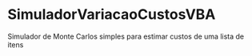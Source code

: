 # SimuladorVariacaoCustosVBA
Simulador de Monte Carlos simples para estimar custos de uma lista de itens
